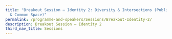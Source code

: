 ```yaml
---
title: "Breakout Session – Identity 2: Diversity & Intersections (Public Policy
  & Common Space)"
permalink: /programme-and-speakers/Sessions/Breakout-Identity-2/
description: Breakout Session – Identity 2
third_nav_title: Sessions
---
```

